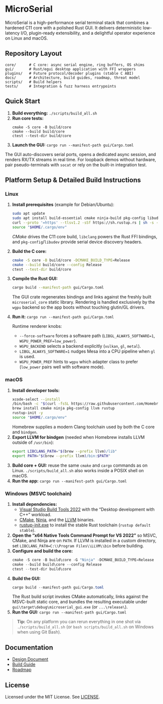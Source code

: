 # MicroSerial

MicroSerial is a high-performance serial terminal stack that combines a hardened C11 core with a polished Rust GUI. It delivers deterministic low-latency I/O, plugin-ready extensibility, and a delightful operator experience on Linux and macOS.

## Repository Layout

```
core/      # C core: async serial engine, ring buffers, OS shims
gui/       # Rust/egui desktop application with FFI wrappers
plugins/   # Future protocol/decoder plugins (stable C ABI)
docs/      # Architecture, build guides, roadmap, threat model
scripts/   # Build helpers
tests/     # Integration & fuzz harness entrypoints
```

## Quick Start

1. **Build everything:** `./scripts/build_all.sh`
2. **Run core tests:**
   ```
   cmake -S core -B build/core
   cmake --build build/core
   ctest --test-dir build/core
   ```
3. **Launch the GUI:** `cargo run --manifest-path gui/Cargo.toml`

The GUI auto-discovers serial ports, opens a dedicated async session, and renders RX/TX streams in real time. For loopback demos without hardware, pair pseudo-terminals with `socat` or rely on the built-in integration test.

## Platform Setup & Detailed Build Instructions

### Linux

1. **Install prerequisites** (example for Debian/Ubuntu):
   ```bash
   sudo apt update
   sudo apt install build-essential cmake ninja-build pkg-config libudev-dev libclang-dev
   curl --proto '=https' --tlsv1.2 -sSf https://sh.rustup.rs | sh -s -- -y
   source "$HOME/.cargo/env"
   ```
   *CMake* drives the C11 core build, `libclang` powers the Rust FFI bindings, and `pkg-config`/`libudev` provide serial device discovery headers.
2. **Build the C core:**
   ```bash
   cmake -S core -B build/core -DCMAKE_BUILD_TYPE=Release
   cmake --build build/core --config Release
   ctest --test-dir build/core
   ```
3. **Compile the Rust GUI:**
   ```bash
   cargo build --manifest-path gui/Cargo.toml
   ```
   The GUI crate regenerates bindings and links against the freshly built `microserial_core` static library. Rendering is handled exclusively by the `wgpu` backend so the app boots without touching glutin/GL drivers.
4. **Run it:** `cargo run --manifest-path gui/Cargo.toml`

   Runtime renderer knobs:

   - `--force-software` forces a software path (`LIBGL_ALWAYS_SOFTWARE=1`, `WGPU_POWER_PREF=low_power`).
   - `WGPU_BACKEND` selects a backend explicitly (`vulkan`, `gl`, `metal`).
   - `LIBGL_ALWAYS_SOFTWARE=1` nudges Mesa into a CPU pipeline when `gl` is used.
   - `WGPU_POWER_PREF` hints to `wgpu` which adapter class to prefer (`low_power` pairs well with software mode).

### macOS

1. **Install developer tools:**
   ```bash
   xcode-select --install
   /bin/bash -c "$(curl -fsSL https://raw.githubusercontent.com/Homebrew/install/HEAD/install.sh)"
   brew install cmake ninja pkg-config llvm rustup
   rustup-init -y
   source "$HOME/.cargo/env"
   ```
   Homebrew supplies a modern Clang toolchain used by both the C core and `bindgen`.
2. **Export LLVM for bindgen** (needed when Homebrew installs LLVM outside of `/usr/bin`):
   ```bash
   export LIBCLANG_PATH="$(brew --prefix llvm)/lib"
   export PATH="$(brew --prefix llvm)/bin:$PATH"
   ```
3. **Build core + GUI:** reuse the same `cmake` and `cargo` commands as on Linux. `./scripts/build_all.sh` also works inside a POSIX shell on macOS.
4. **Run the app:** `cargo run --manifest-path gui/Cargo.toml`

### Windows (MSVC toolchain)

1. **Install dependencies:**
   * [Visual Studio Build Tools 2022](https://visualstudio.microsoft.com/downloads/) with the “Desktop development with C++” workload.
   * [CMake](https://cmake.org/download/), [Ninja](https://github.com/ninja-build/ninja/releases), and the [LLVM](https://releases.llvm.org/download.html) binaries.
   * [rustup-init.exe](https://win.rustup.rs/) to install the stable Rust toolchain (`rustup default stable`).
2. **Open the “x64 Native Tools Command Prompt for VS 2022”** so MSVC, CMake, and Ninja are on `PATH`. If LLVM is installed in a custom directory, set `LIBCLANG_PATH=C:\\Program Files\\LLVM\\bin` before building.
3. **Configure and build the core:**
   ```powershell
   cmake -S core -B build\core -G "Ninja" -DCMAKE_BUILD_TYPE=Release
   cmake --build build\core --config Release
   ctest --test-dir build\core
   ```
4. **Build the GUI:**
   ```powershell
   cargo build --manifest-path gui/Cargo.toml
   ```
   The Rust build script invokes CMake automatically, links against the MSVC-built static core, and bundles the resulting executable under `gui\target\debug\microserial_gui.exe` (or `...\release\`).
5. **Run the GUI:** `cargo run --manifest-path gui/Cargo.toml`

> **Tip:** On any platform you can rerun everything in one shot via `./scripts/build_all.sh` (or `bash scripts/build_all.sh` on Windows when using Git Bash).

## Documentation

* [Design Document](docs/design.md)
* [Build Guide](docs/build.md)
* [Roadmap](docs/roadmap.md)

## License

Licensed under the MIT License. See [LICENSE](LICENSE).
